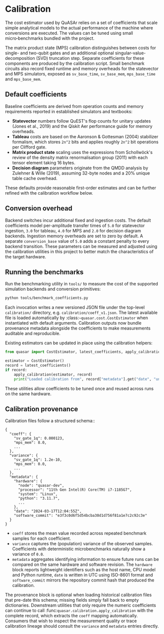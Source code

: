 # Calibration

The cost estimator used by QuASAr relies on a set of coefficients that
scale simple analytical models to the actual performance of the machine
where conversions are executed.  The values can be tuned using small
micro‑benchmarks bundled with the project.

The matrix product state (MPS) calibration distinguishes between costs
for single- and two-qubit gates and an additional optional
singular-value-decomposition (SVD) truncation step.  Separate
coefficients for these components are produced by the calibration
script.  Small benchmark circuits also record fixed runtime and memory
overheads for the statevector and MPS simulators, exposed as
``sv_base_time``, ``sv_base_mem``, ``mps_base_time`` and ``mps_base_mem``.

## Default coefficients

Baseline coefficients are derived from operation counts and memory
requirements reported in established simulators and textbooks:

- **Statevector** numbers follow QuEST's flop counts for unitary
  updates (Jones et al., 2019) and the Qiskit Aer performance guide for
  memory overheads.
- **Tableau** costs are based on the Aaronson & Gottesman (2004)
  stabilizer formalism, which stores ``2n^2`` bits and applies roughly
  ``2n^2`` bit operations per Clifford gate.
- **Matrix product state** scaling uses the expressions from
  Schollwöck's review of the density matrix renormalisation group
  (2011) with each tensor element taking 16 bytes.
- **Decision diagram** parameters originate from the QMDD analysis by
  Zulehner & Wille (2019), assuming 32-byte nodes and a 20% unique table
  cache overhead.

These defaults provide reasonable first-order estimates and can be
further refined with the calibration workflow below.

## Conversion overhead

Backend switches incur additional fixed and ingestion costs.  The default
coefficients model per-amplitude transfer times of `5.0` for statevector
ingestion, `3.0` for tableau, `4.0` for MPS and `2.0` for decision
diagram backends.  Ingestion memory overheads are set to zero by default.
A separate `conversion_base` value of `5.0` adds a constant penalty to
every backend transition.  These parameters can be measured and adjusted
using the calibration utilities in this project to better match the
characteristics of the target hardware.

## Running the benchmarks

Run the benchmarking utility in ``tools/`` to measure the cost of the
supported simulation backends and conversion primitives:

```bash
python tools/benchmark_coefficients.py
```

Each invocation writes a new versioned JSON file under the top-level
``calibration/`` directory, e.g. ``calibration/coeff_v1.json``.  The
latest available file is loaded automatically by
:class:`~quasar.cost.CostEstimator` when instantiated with default
arguments.  Calibration outputs now bundle provenance metadata alongside
the coefficients to make measurements auditable and reproducible.

Existing estimators can be updated in place using the calibration
helpers:

```python
from quasar import CostEstimator, latest_coefficients, apply_calibration

estimator = CostEstimator()
record = latest_coefficients()
if record:
    apply_calibration(estimator, record)
    print("Loaded calibration from", record["metadata"].get("date", "unknown"))
```

These utilities allow coefficients to be tuned once and reused across
runs on the same hardware.

## Calibration provenance

Calibration files follow a structured schema::

    {
      "coeff": {
        "sv_gate_1q": 0.000123,
        "mps_mem": 8.0,
        ...
      },
      "variance": {
        "sv_gate_1q": 1.2e-10,
        "mps_mem": 0.0,
        ...
      },
      "metadata": {
        "hardware": {
          "node": "quasar-dev",
          "processor": "11th Gen Intel(R) Core(TM) i7-1185G7",
          "system": "Linux",
          "python": "3.11.7",
          ...
        },
        "date": "2024-03-17T12:04:55Z",
        "software_commit": "e3f3c0d6f5d54bcba30d1d756f81a1e7c2c92c3e"
      }
    }

- ``coeff`` stores the mean value recorded across repeated benchmark
  samples for each coefficient.
- ``variance`` captures the (population) variance of the observed
  samples.  Coefficients with deterministic microbenchmarks naturally
  show a variance of ``0.0``.
- ``metadata`` aggregates identifying information to ensure future runs
  can be compared on the same hardware and software revision.  The
  ``hardware`` block reports lightweight identifiers such as the host
  name, CPU model and Python runtime, ``date`` is written in UTC using
  ISO-8601 format and ``software_commit`` mirrors the repository commit
  hash that produced the calibration.

The provenance block is optional when loading historical calibration
files that pre-date this schema; missing fields simply fall back to
empty dictionaries.  Downstream utilities that only require the numeric
coefficients can continue to call :func:`quasar.calibration.apply_calibration`
with the complete record, which extracts the ``coeff`` mapping
automatically.  Consumers that wish to inspect the measurement quality
or trace calibration lineage should consult the ``variance`` and
``metadata`` entries directly.
